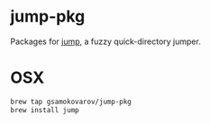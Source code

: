 # jump-pkg

Packages for [jump], a fuzzy quick-directory jumper.

# OSX

```bash
brew tap gsamokovarov/jump-pkg
brew install jump
```

[jump]: https://github.com/gsamokovarov/jump

